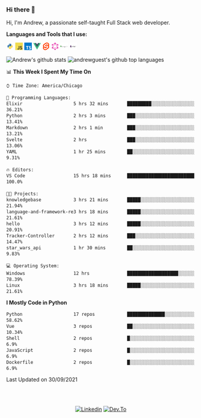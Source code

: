 ### Hi there 👋

Hi, I'm Andrew, a passionate self-taught Full Stack web developer.

**Languages and Tools that I use:**  

<code><img height="20" src="https://raw.githubusercontent.com/github/explore/80688e429a7d4ef2fca1e82350fe8e3517d3494d/topics/python/python.png"></code>
<code><img height="20" src="https://raw.githubusercontent.com/github/explore/80688e429a7d4ef2fca1e82350fe8e3517d3494d/topics/javascript/javascript.png"></code>
<code><img height="20" src="https://raw.githubusercontent.com/github/explore/80688e429a7d4ef2fca1e82350fe8e3517d3494d/topics/typescript/typescript.png"></code>
<code><img height="20" src="https://raw.githubusercontent.com/github/explore/80688e429a7d4ef2fca1e82350fe8e3517d3494d/topics/vue/vue.png"></code>
<code><img height="20" src="https://raw.githubusercontent.com/github/explore/42198dc9113595ddd22cc12771bb719c8cf08b67/topics/svelte/svelte.png"></code>
<code><img height="20" src="https://raw.githubusercontent.com/github/explore/5c058a388828bb5fde0bcafd4bc867b5bb3f26f3/topics/graphql/graphql.png"></code>
<code><img height="20" src="https://raw.githubusercontent.com/github/explore/80688e429a7d4ef2fca1e82350fe8e3517d3494d/topics/mongodb/mongodb.png"></code>
<code><img height="20" src="https://raw.githubusercontent.com/github/explore/d106aa3f6fa091ab80ab5c8cf0d931baff3caaea/topics/elixir/elixir.png"></code>

![Andrew's github stats](https://github-readme-stats.vercel.app/api?username=andrewguest&show_icons=true&theme=vue-dark&count_private=true)
<img height="180em" src="https://github-readme-stats.vercel.app/api/top-langs/?username=andrewguest&theme=vue-dark&layout=compact" alt="andrewguest's github top languages" />

<!--START_SECTION:waka-->
📊 **This Week I Spent My Time On** 

```text
⌚︎ Time Zone: America/Chicago

💬 Programming Languages: 
Elixir                   5 hrs 32 mins       █████████░░░░░░░░░░░░░░░░   36.21% 
Python                   2 hrs 3 mins        ███░░░░░░░░░░░░░░░░░░░░░░   13.41% 
Markdown                 2 hrs 1 min         ███░░░░░░░░░░░░░░░░░░░░░░   13.21% 
Svelte                   2 hrs               ███░░░░░░░░░░░░░░░░░░░░░░   13.06% 
YAML                     1 hr 25 mins        ██░░░░░░░░░░░░░░░░░░░░░░░   9.31%

🔥 Editors: 
VS Code                  15 hrs 18 mins      █████████████████████████   100.0%

🐱‍💻 Projects: 
knowledgebase            3 hrs 21 mins       █████░░░░░░░░░░░░░░░░░░░░   21.94% 
language-and-framework-re3 hrs 18 mins       █████░░░░░░░░░░░░░░░░░░░░   21.61% 
hello                    3 hrs 12 mins       █████░░░░░░░░░░░░░░░░░░░░   20.91% 
Tracker-Controller       2 hrs 12 mins       ███░░░░░░░░░░░░░░░░░░░░░░   14.47% 
star_wars_api            1 hr 30 mins        ██░░░░░░░░░░░░░░░░░░░░░░░   9.83%

💻 Operating System: 
Windows                  12 hrs              ███████████████████░░░░░░   78.39% 
Linux                    3 hrs 18 mins       █████░░░░░░░░░░░░░░░░░░░░   21.61%

```

**I Mostly Code in Python** 

```text
Python                   17 repos            ██████████████░░░░░░░░░░░   58.62% 
Vue                      3 repos             ██░░░░░░░░░░░░░░░░░░░░░░░   10.34% 
Shell                    2 repos             █░░░░░░░░░░░░░░░░░░░░░░░░   6.9% 
JavaScript               2 repos             █░░░░░░░░░░░░░░░░░░░░░░░░   6.9% 
Dockerfile               2 repos             █░░░░░░░░░░░░░░░░░░░░░░░░   6.9%

```



 Last Updated on 30/09/2021
<!--END_SECTION:waka-->

<br><br>
<p align="center">
   <a href="https://www.linkedin.com/in/andrew-guest-a891759a" target="_blank"><img src="https://img.shields.io/badge/LinkedIn-0077B5?style=for-the-badge&logo=linkedin&logoColor=white" alt="Linkedin"></a>
  <a href="https://dev.to/aguest" target="_blank"><img src="https://img.shields.io/badge/Dev.to-0A0A0A?style=for-the-badge&logo=dev%2Eto&logoColor=white" alt="Dev.To"></a>
</p>
